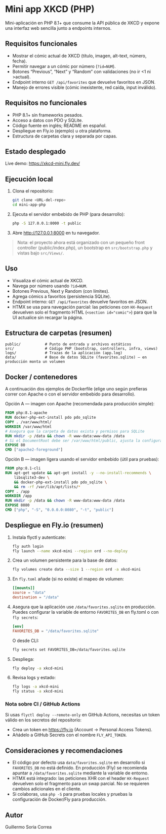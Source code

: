 # Mini app XKCD (PHP)

Mini-aplicación en PHP 8.1+ que consume la API pública de XKCD y expone una interfaz web sencilla junto a endpoints internos.

## Requisitos funcionales
- Mostrar el cómic actual de XKCD (título, imagen, alt-text, número, fecha).
- Permitir navegar a un cómic por número (`?id=NUM`).
- Botones “Previous”, “Next” y “Random” con validaciones (no ir <1 ni >actual).
- Endpoint interno `GET /api/favorites` que devuelve favoritos en JSON.
- Manejo de errores visible (cómic inexistente, red caída, input inválido).

## Requisitos no funcionales
- PHP 8.1+ sin frameworks pesados.
- Acceso a datos con PDO y SQLite.
- Código fuente en inglés; README en español.
- Despliegue en Fly.io (ejemplo) u otra plataforma.
- Estructura de carpetas clara y separada por capas.

## Estado desplegado
Live demo: https://xkcd-mini.fly.dev/

## Ejecución local
1. Clona el repositorio:
   ```bash
   git clone <URL-del-repo>
   cd mini-app-php
   ```
2. Ejecuta el servidor embebido de PHP (para desarrollo):
   ```bash
   php -S 127.0.0.1:8000 -t public
   ```
3. Abre http://127.0.0.1:8000 en tu navegador.

> Nota: el proyecto ahora está organizado con un pequeño front controller (public/index.php), un bootstrap en `src/bootstrap.php` y vistas bajo `src/Views/`.

## Uso
- Visualiza el cómic actual de XKCD.
- Navega por número usando `?id=NUM`.
- Botones Previous, Next y Random (con límites).
- Agrega cómics a favoritos (persistencia SQLite).
- Endpoint interno: `GET /api/favorites` devuelve favoritos en JSON.
- HTMX se usa para navegación parcial: las peticiones con `HX-Request` devuelven solo el fragmento HTML (`<section id="comic">`) para que la UI actualice sin recargar la página.

## Estructura de carpetas (resumen)
```
public/           # Punto de entrada y archivos estáticos
src/              # Código PHP (bootstrap, controllers, infra, views)
logs/             # Trazas de la aplicación (app.log)
data/             # Base de datos SQLite (favorites.sqlite) — en producción monta un volumen
```

## Docker / contenedores
A continuación dos ejemplos de Dockerfile (elige uno según prefieras correr con Apache o con el servidor embebido para desarrollo).

Opción A — imagen con Apache (recomendada para producción simple):
```Dockerfile
FROM php:8.1-apache
RUN docker-php-ext-install pdo pdo_sqlite
COPY . /var/www/html/
WORKDIR /var/www/html
# Asegura que la carpeta de datos exista y permisos para SQLite
RUN mkdir -p /data && chown -R www-data:www-data /data
# Si el DocumentRoot debe ser /var/www/html/public, ajusta la configuración de Apache o copia solo /public
EXPOSE 80
CMD ["apache2-foreground"]
```

Opción B — imagen ligera usando el servidor embebido (útil para pruebas):
```Dockerfile
FROM php:8.1-cli
RUN apt-get update && apt-get install -y --no-install-recommends \
    libsqlite3-dev \
    && docker-php-ext-install pdo pdo_sqlite \
    && rm -rf /var/lib/apt/lists/*
COPY . /app
WORKDIR /app
RUN mkdir -p /data && chown -R www-data:www-data /data
EXPOSE 8080
CMD ["php", "-S", "0.0.0.0:8080", "-t", "public"]
```

## Despliegue en Fly.io (resumen)
1. Instala flyctl y autenticate:
   ```bash
   fly auth login
   fly launch --name xkcd-mini --region ord --no-deploy
   ```
2. Crea un volumen persistente para la base de datos:
   ```bash
   fly volumes create data --size 1 --region ord -a xkcd-mini
   ```
3. En `fly.toml` añade (si no existe) el mapeo de volumen:
   ```toml
   [[mounts]]
   source = "data"
   destination = "/data"
   ```
4. Asegura que la aplicación use `/data/favorites.sqlite` en producción. Puedes configurar la variable de entorno `FAVORITES_DB` en fly.toml o con `fly secrets`:
   ```toml
   [env]
   FAVORITES_DB = "/data/favorites.sqlite"
   ```
   O desde CLI:
   ```bash
   fly secrets set FAVORITES_DB=/data/favorites.sqlite
   ```
5. Despliega:
   ```bash
   fly deploy -a xkcd-mini
   ```
6. Revisa logs y estado:
   ```bash
   fly logs -a xkcd-mini
   fly status -a xkcd-mini
   ```

### Nota sobre CI / GitHub Actions
Si usas `flyctl deploy --remote-only` en GitHub Actions, necesitas un token válido en los secretos del repositorio:
- Crea un token en https://fly.io (Account → Personal Access Tokens).
- Añádelo a GitHub Secrets con el nombre `FLY_API_TOKEN`.

## Consideraciones y recomendaciones
- El código por defecto usa `data/favorites.sqlite` en desarrollo si `FAVORITES_DB` no está definido. En producción (Fly) se recomienda apuntar a `/data/favorites.sqlite` mediante la variable de entorno.
- HTMX está integrado: las peticiones XHR con el header `HX-Request` devuelven solo el fragmento para un swap parcial. No se requieren cambios adicionales en el cliente.
- Si colaboras, usa `php -S` para pruebas locales y pruebas la configuración de Docker/Fly para producción.

## Autor
Guillermo Soria Correa
